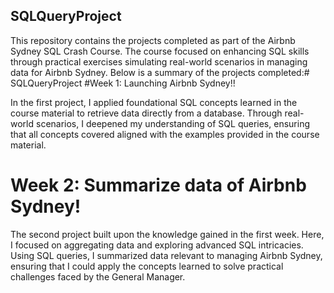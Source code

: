 ## SQLQueryProject
This repository contains the projects completed as part of the Airbnb Sydney SQL Crash Course. The course focused on enhancing SQL skills through practical exercises simulating real-world scenarios in managing data for Airbnb Sydney. Below is a summary of the projects completed:# SQLQueryProject
#Week 1: Launching Airbnb Sydney!!

In the first project, I applied foundational SQL concepts learned in the course material to retrieve data directly from a database. Through real-world scenarios, I deepened my understanding of SQL queries, ensuring that all concepts covered aligned with the examples provided in the course material.

# Week 2: Summarize data of Airbnb Sydney!

The second project built upon the knowledge gained in the first week. Here, I focused on aggregating data and exploring advanced SQL intricacies. Using SQL queries, I summarized data relevant to managing Airbnb Sydney, ensuring that I could apply the concepts learned to solve practical challenges faced by the General Manager.


